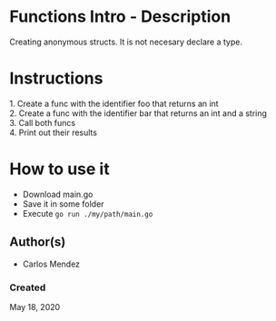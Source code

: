 #  Functions Intro - Description

Creating anonymous structs. It is not necesary declare a type.

# Instructions

<dl>
  <dt>1. Create a func with the identifier foo that returns an int</dt>
  <dt>2. Create a func with the identifier bar that returns an int and a string</dt>
  <dt>3. Call both funcs</dt>
  <dt>4. Print out their results</dt>
</dl>

# How to use it

* Download main.go
* Save it in some folder
* Execute `go run ./my/path/main.go`

## Author(s)

* Carlos Mendez

### Created

May 18, 2020